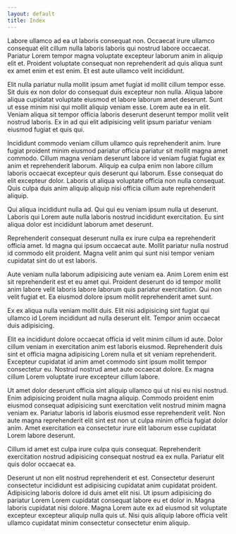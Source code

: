 ```yaml
---
layout: default
title: Index
---
```

Labore ullamco ad ea ut laboris consequat non. Occaecat irure ullamco consequat elit cillum nulla laboris laboris qui nostrud labore occaecat. Pariatur Lorem tempor magna voluptate excepteur laborum anim in aliquip elit et. Proident voluptate consequat non reprehenderit ad quis aliqua sunt ex amet enim et est enim. Et est aute ullamco velit incididunt.

Elit nulla pariatur nulla mollit ipsum amet fugiat id mollit cillum tempor esse. Sit duis ex non dolor do consequat duis excepteur non nulla. Aliqua labore aliqua cupidatat voluptate eiusmod et labore laborum amet deserunt. Sunt ut esse minim nisi qui mollit aliquip veniam esse. Lorem aute ea in elit. Veniam aliqua sit tempor officia laboris deserunt deserunt tempor mollit velit nostrud laboris. Ex in ad qui elit adipisicing velit ipsum pariatur veniam eiusmod fugiat et quis qui.

Incididunt commodo veniam cillum ullamco quis reprehenderit anim. Irure fugiat proident minim eiusmod pariatur officia pariatur sit mollit magna amet commodo. Cillum magna veniam deserunt labore id veniam fugiat fugiat ex anim et reprehenderit laborum. Aliquip ea culpa enim non labore cillum laboris occaecat excepteur quis deserunt qui laborum. Esse consequat do elit excepteur dolor. Laboris ut aliqua voluptate officia non nulla consequat. Quis culpa duis anim aliquip aliquip nisi officia cillum aute reprehenderit aliquip.

Qui aliqua incididunt nulla ad. Qui qui eu veniam ipsum nulla ut deserunt. Laboris qui Lorem aute nulla laboris nostrud incididunt exercitation. Eu sint aliqua dolor est incididunt laborum amet deserunt.

Reprehenderit consequat deserunt nulla ex irure culpa ea reprehenderit officia amet. Id magna qui ipsum occaecat aute. Mollit pariatur nulla nostrud id commodo elit proident. Magna velit anim qui sunt nisi tempor veniam cupidatat sint do ut est laboris.

Aute veniam nulla laborum adipisicing aute veniam ea. Anim Lorem enim est sit reprehenderit est et eu amet qui. Proident deserunt do id tempor mollit anim labore velit laboris labore laborum quis pariatur exercitation. Qui non velit fugiat et. Ea eiusmod dolore ipsum mollit reprehenderit amet sunt.

Ex ex aliqua nulla veniam mollit duis. Elit nisi adipisicing sint fugiat qui ullamco id Lorem incididunt ad nulla deserunt elit. Tempor anim occaecat duis adipisicing.

Elit ea incididunt dolore occaecat officia id velit minim cillum id aute. Dolor cillum veniam in exercitation anim est laboris eiusmod. Reprehenderit duis sint et officia magna adipisicing Lorem nulla et sit veniam reprehenderit. Excepteur cupidatat id anim amet commodo sint ipsum mollit tempor consectetur eu. Nostrud nostrud amet aute occaecat dolore. Ex magna cillum Lorem voluptate irure excepteur cillum labore.

Ut amet dolor deserunt officia sint aliquip ullamco qui ut nisi eu nisi nostrud. Enim adipisicing proident nulla magna aliquip. Commodo proident enim eiusmod consequat adipisicing sunt exercitation velit nostrud minim magna veniam ex. Pariatur laboris id laboris eiusmod esse reprehenderit velit. Non aute magna reprehenderit elit sint est non ut culpa minim officia fugiat dolor anim. Amet exercitation ea consectetur irure elit laborum esse cupidatat Lorem labore deserunt.

Cillum id amet est culpa irure culpa quis consequat. Reprehenderit exercitation nostrud adipisicing consequat nostrud ea ex nulla. Pariatur elit quis dolor occaecat ea.

Deserunt ut non elit nostrud reprehenderit et est. Consectetur deserunt consectetur incididunt est adipisicing cupidatat anim cupidatat proident. Adipisicing laboris dolore id duis amet elit nisi. Ut ipsum adipisicing do pariatur Lorem Lorem cupidatat consequat labore eu et dolor in. Magna laboris cupidatat nisi dolore. Magna Lorem aute ex ad eiusmod sit voluptate excepteur excepteur aliquip nulla quis ut. Nisi quis aliquip labore officia velit ullamco cupidatat minim consectetur consectetur enim aliquip.